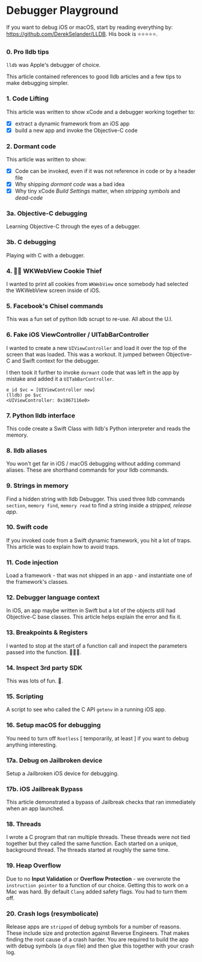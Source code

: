 # Debugger Playground
If you want to debug iOS or macOS, start by reading everything by: https://github.com/DerekSelander/LLDB. His book is ⭐️⭐️⭐️⭐️⭐️.

### 0. Pro lldb tips
`lldb` was Apple's debugger of choice.

This article contained references to good lldb articles and a few tips to make debugging simpler.

### 1. Code Lifting
This article was written to show xCode and a debugger working together to:
- [x] extract a dynamic framework from an iOS app
- [x] build a new app and invoke the Objective-C code

### 2. Dormant code
This article was written to show:
- [x] Code can be invoked, even if it was not reference in code or by a header file
- [x] Why shipping _dormant code_ was a bad idea
- [x] Why tiny xCode _Build Settings_ matter, when _stripping symbols_ and _dead-code_

### 3a. Objective-C debugging
Learning Objective-C through the eyes of a debugger.

### 3b. C debugging
Playing with C with a debugger.

### 4. 🍪🍪  WKWebView Cookie Thief
I wanted to print all cookies from `WKWebView` once somebody had selected the WKWebView screen inside of iOS.

### 5. Facebook's Chisel commands
This was a fun set of python lldb scrupt to re-use. All about the U.I.

### 6. Fake iOS ViewController / UITabBarController
I wanted to create a new `UIViewController` and load it over the top of the screen that was loaded.  This was a workout.  It jumped between Objective-C and Swift context for the debugger.

I then took it further to invoke `dormant` code that was left in the app by mistake and added it a `UITabBarController`.
```
e id $vc = [UIViewController new]
(lldb) po $vc
<UIViewController: 0x1067116e0>
```
### 7. Python lldb interface
This code create a Swift Class with lldb's Python interpreter and reads the memory.

### 8. lldb aliases
You won't get far in iOS / macOS debugging without adding command aliases. These are shorthand commands for your lldb commands.

### 9. Strings in memory
Find a hidden string with lldb Debugger.  This used three lldb commands `section`, `memory find`, `memory read` to find a string inside a _stripped, release app_.

### 10. Swift code
If you  invoked code from a Swift dynamic framework, you hit a lot of traps.  This article was to explain how to avoid traps.

### 11. Code injection
Load a framework - that was not shipped in an app - and instantiate one of the framework's classes.

### 12. Debugger language context
In iOS, an app maybe written in Swift but a lot of the objects still had Objective-C base classes.  This article helps explain the error and fix it.

### 13. Breakpoints & Registers
I wanted to stop at the start of a function call and inspect the parameters passed into the function. 🕵🏼‍♂️.

### 14. Inspect 3rd party SDK
This was lots of fun. 🦂.

### 15. Scripting
A script to see who called the C API `getenv` in a running iOS app.

### 16. Setup macOS for debugging
You need to turn off `Rootless` [ temporarily, at least ] if you want to debug anything interesting.

### 17a. Debug on Jailbroken device
Setup a Jailbroken iOS device for debugging.

### 17b. iOS Jailbreak Bypass
This article demonstrated a bypass of Jailbreak checks that ran immediately when an app launched.

### 18. Threads
I wrote a C program that ran multiple threads.  These threads were not tied together but they called the same function. Each started on a unique, background thread.  The threads started at roughly the same time.

### 19. Heap Overflow
Due to no **Input Validation** or **Overflow Protection** - we overwrote the `instruction pointer` to a function of our choice.  Getting this to work on a Mac was hard.  By default `Clang` added safety flags.  You had to turn them off.

### 20. Crash logs (resymbolicate)
Release apps are `stripped` of debug symbols for a number of reasons.  These include size and protection against Reverse Engineers.  That makes finding the root cause of a crash harder.  You are required to build the app with debug symbols (a `dsym` file) and then glue this together with your crash log.  
```
